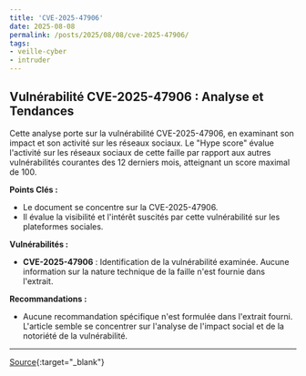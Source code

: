 ```yaml
---
title: 'CVE-2025-47906'
date: 2025-08-08
permalink: /posts/2025/08/08/cve-2025-47906/
tags:
- veille-cyber
- intruder
---
```

## Vulnérabilité CVE-2025-47906 : Analyse et Tendances

Cette analyse porte sur la vulnérabilité CVE-2025-47906, en examinant son impact et son activité sur les réseaux sociaux. Le "Hype score" évalue l'activité sur les réseaux sociaux de cette faille par rapport aux autres vulnérabilités courantes des 12 derniers mois, atteignant un score maximal de 100.

**Points Clés :**

*   Le document se concentre sur la CVE-2025-47906.
*   Il évalue la visibilité et l'intérêt suscités par cette vulnérabilité sur les plateformes sociales.

**Vulnérabilités :**

*   **CVE-2025-47906** : Identification de la vulnérabilité examinée. Aucune information sur la nature technique de la faille n'est fournie dans l'extrait.

**Recommandations :**

*   Aucune recommandation spécifique n'est formulée dans l'extrait fourni. L'article semble se concentrer sur l'analyse de l'impact social et de la notoriété de la vulnérabilité.

---
[Source](https://cvemon.intruder.io/cves/CVE-2025-47906){:target="_blank"}
